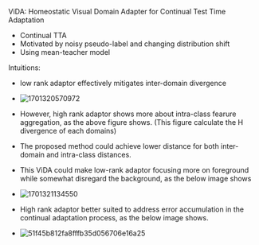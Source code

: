 ViDA: Homeostatic Visual Domain Adapter for Continual Test Time Adaptation
- Continual TTA
- Motivated by noisy pseudo-label and changing distribution shift
- Using mean-teacher model

Intuitions:
- low rank adaptor effectively mitigates inter-domain divergence
- ![1701320570972](https://github.com/Jo-wang/Daily-Paper-Reading/assets/46414159/dbecc299-ea49-47cb-a7bd-02a1614297ff)
- However, high rank adaptor shows more about intra-class fearure aggregation, as the above figure shows. (This figure calculate the H divergence of each domains)
- The proposed method could achieve lower distance for both inter-domain and intra-class distances.

- This ViDA could make low-rank adaptor focusing more on foreground while somewhat disregard the background, as the below image shows
- ![1701321134550](https://github.com/Jo-wang/Daily-Paper-Reading/assets/46414159/2c9b32f8-36bf-4454-895c-fda30c89a36c)
- High rank adaptor better suited to address error accumulation in the continual adaptation process, as the below image shows.
- ![51f45b812fa8fffb35d056706e16a25](https://github.com/Jo-wang/Daily-Paper-Reading/assets/46414159/f5656ea8-1807-4407-9b54-4c52ac5a5203)


